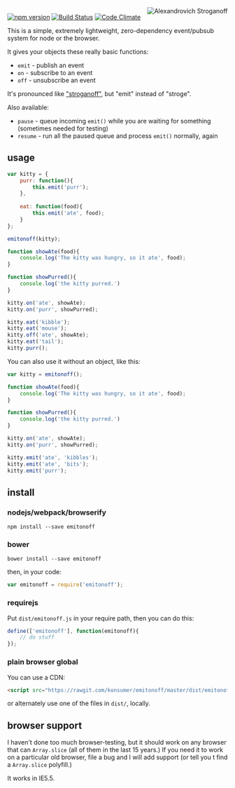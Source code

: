 <img alt="Alexandrovich Stroganoff" title="totally random picture of Alexandrovich Stroganoff, age 15" src="https://raw.githubusercontent.com/konsumer/emitonoff/master/dist/stroganoff.png" align="right" valign="middle" />

[![npm version](https://badge.fury.io/js/emitonoff.svg)](http://badge.fury.io/js/emitonoff)
[![Build Status](https://travis-ci.org/konsumer/emitonoff.svg?branch=master)](https://travis-ci.org/konsumer/emitonoff)
[![Code Climate](https://codeclimate.com/github/konsumer/emitonoff/badges/gpa.svg)](https://codeclimate.com/github/konsumer/emitonoff)

This is a simple, extremely lightweight, zero-dependency event/pubsub system for node or the browser.

It gives your objects these really basic functions:

- `emit` - publish an event
- `on` - subscribe to an event
- `off` - unsubscribe an event

It's pronounced like ["stroganoff"](http://dictionary.cambridge.org/us/pronunciation/british/stroganoff), but "emit" instead of "stroge".


Also available:

- `pause` - queue incoming `emit()` while you are waiting for something (sometimes needed for testing)
- `resume` - run all the paused queue and process `emit()` normally, again

## usage

```javascript
var kitty = {
    purr: function(){
        this.emit('purr');
    },
    
    eat: function(food){
        this.emit('ate', food);
    } 
};

emitonoff(kitty);

function showAte(food){
    console.log('The kitty was hungry, so it ate', food);
}

function showPurred(){
    console.log('the kitty purred.')
}

kitty.on('ate', showAte);
kitty.on('purr', showPurred);

kitty.eat('kibble');
kitty.eat('mouse');
kitty.off('ate', showAte);
kitty.eat('tail');
kitty.purr();
```

You can also use it without an object, like this:

```javascript
var kitty = emitonoff();

function showAte(food){
    console.log('The kitty was hungry, so it ate', food);
}

function showPurred(){
    console.log('the kitty purred.')
}

kitty.on('ate', showAte);
kitty.on('purr', showPurred);

kitty.emit('ate', 'kibbles');
kitty.emit('ate', 'bits');
kitty.emit('purr');
```

## install

### nodejs/webpack/browserify

```
npm install --save emitonoff
```

### bower

```
bower install --save emitonoff
```

then, in your code:

```javascript
var emitonoff = require('emitonoff');
```

### requirejs

Put `dist/emitonoff.js` in your require path, then you can do this:

```javascript
define(['emitonoff'], function(emitonoff){
    // do stuff
});
```

### plain browser global

You can use a CDN:

```html
<script src="https://rawgit.com/konsumer/emitonoff/master/dist/emitonoff.min.js"></script>
```

or alternately use one of the files in `dist/`, locally.

## browser support

I haven't done too much browser-testing, but it should work on any browser that can `Array.slice` (all of them in the last 15 years.) If you need it to work on a particular old browser, file a bug and I will add support (or tell you t find a `Array.slice` polyfill.)

It works in IE5.5.
